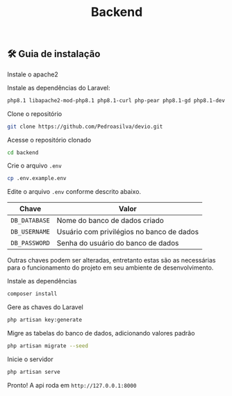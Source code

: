 <h1 align="center">Backend</h1>

<br>

## 🛠️ Guia de instalação 

Instale o apache2

Instale as dependências do Laravel:
```sh
php8.1 libapache2-mod-php8.1 php8.1-curl php-pear php8.1-gd php8.1-dev php8.1-mysql php8.1-xml php8.1-cli php8.1-common php8.1-json php8.1-opcache php8.1-mbstring php8.1-mcrypt php8.1-zip php8.1-fpm
```

Clone o repositório

```sh
git clone https://github.com/Pedroasilva/devio.git
```

Acesse o repositório clonado

```sh
cd backend
```

Crie o arquivo `.env`

```sh
cp .env.example.env
```
Edite o arquivo `.env` conforme descrito abaixo.

| Chave             	| Valor                                                                       	                                                                                                  |
|-----------------	|------------------------------------------------------------------------------------------------------------------------------------------------------------------------------------------|
| `DB_DATABASE`         | Nome do banco de dados criado                                         	                                                                                                  |
| `DB_USERNAME`         | Usuário com privilégios no banco de dados                                                               |
| `DB_PASSWORD` 	| Senha do usuário do banco de dados             	                                                                                                  |

Outras chaves podem ser alteradas, entretanto estas são as necessárias para o funcionamento do projeto em seu ambiente de desenvolvimento.

Instale as dependências

```sh
composer install
```

Gere as chaves do Laravel

```sh
php artisan key:generate
```

Migre as tabelas do banco de dados, adicionando valores padrão

```sh
php artisan migrate --seed
```

Inicie o servidor

```sh
php artisan serve
```

Pronto! A api roda em `http://127.0.0.1:8000`
